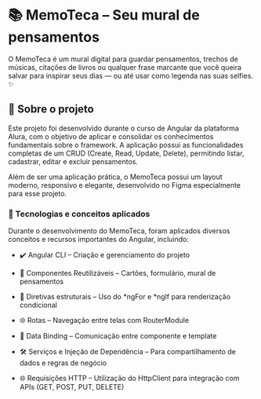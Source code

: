 # 📚 MemoTeca – Seu mural de pensamentos
O MemoTeca é um mural digital para guardar pensamentos, trechos de músicas, citações de livros ou qualquer frase marcante que você queira salvar para inspirar seus dias — ou até usar como legenda nas suas selfies. ✨

## 🧠 Sobre o projeto
Este projeto foi desenvolvido durante o curso de Angular da plataforma Alura, com o objetivo de aplicar e consolidar os conhecimentos fundamentais sobre o framework. A aplicação possui as funcionalidades completas de um CRUD (Create, Read, Update, Delete), permitindo listar, cadastrar, editar e excluir pensamentos.

Além de ser uma aplicação prática, o MemoTeca possui um layout moderno, responsivo e elegante, desenvolvido no Figma especialmente para esse projeto.

### 🚀 Tecnologias e conceitos aplicados
Durante o desenvolvimento do MemoTeca, foram aplicados diversos conceitos e recursos importantes do Angular, incluindo:

- ✔️ Angular CLI – Criação e gerenciamento do projeto

- 🧩 Componentes Reutilizáveis – Cartões, formulário, mural de pensamentos

- 🔁 Diretivas estruturais – Uso do *ngFor e *ngIf para renderização condicional

- 🌐 Rotas – Navegação entre telas com RouterModule

- 🔄 Data Binding – Comunicação entre componente e template

- 🛠️ Serviços e Injeção de Dependência – Para compartilhamento de dados e regras de negócio

- 🌐 Requisições HTTP – Utilização do HttpClient para integração com APIs (GET, POST, PUT, DELETE)
